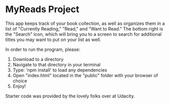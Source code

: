 # MyReads Project

This app keeps track of your book collection, as well as organizes them in a list of "Currently Reading," "Read," and "Want to Read."
The bottom right is the "Search" icon, which will bring you to a screen to search for additional titles you may want to put on your list as well.

In order to run the program, please:

1) Download to a directory
2) Navigate to that directory in your terminal
3) Type: 'npm install' to load any dependencies
4) Open "index.html" located in the "public" folder with your browser of choice
5) Enjoy!

Starter code was provided by the lovely folks over at Udacity.